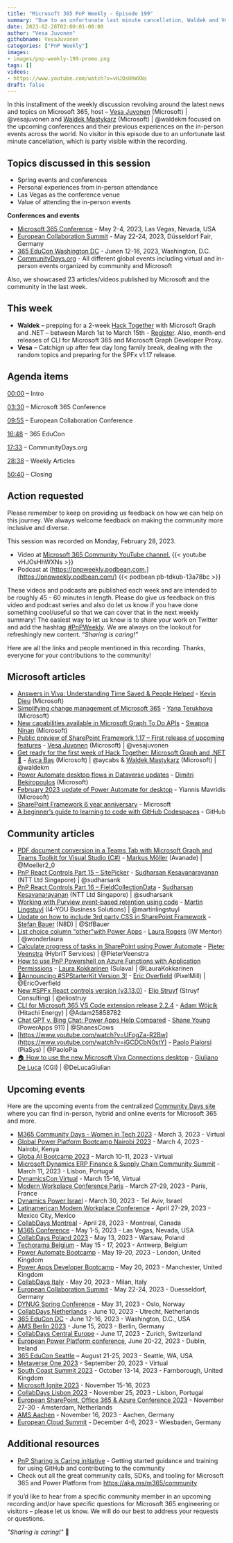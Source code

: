 ```yaml
---
title: "Microsoft 365 PnP Weekly - Episode 199"
summary: "Due to an unfortunate last minute cancellation, Waldek and Vesa ended up having a discussion on the spring events between each other. They also covered 23 articles from Microsoft and community."
date: 2023-02-28T02:00:01-00:00
author: "Vesa Juvonen"
githubname: VesaJuvonen
categories: ["PnP Weekly"]
images:
- images/pnp-weekly-199-promo.png
tags: []
videos:
- https://www.youtube.com/watch?v=vHJOsHhWXNs
draft: false
---
```

 
In this installment of the weekly discussion revolving around the latest news and topics on Microsoft 365, host – [Vesa Juvonen](http://twitter.com/vesajuvonen) (Microsoft) | @vesajuvonen and [Waldek Mastykarz](http://twitter.com/waldekm) (Microsoft) | @waldekm focused on the upcoming conferences and their previous experiences on the in-person events across the world. No visitor in this episode due to an unfortunate last minute cancellation, which is party visible within the recording.

## Topics discussed in this session

* Spring events and conferences
* Personal experiences from in-person attendance
* Las Vegas as the conference venue
* Value of attending the in-person events

**Conferences and events**

* [Microsoft 365 Conference](https://m365conf.com/) - May 2-4, 2023, Las Vegas, Nevada, USA
* [European Collaboration Summit](https://www.collabsummit.eu/) - May 22-24, 2023, Düsseldorf Fair, Germany
* [365 EduCon Washington DC](https://365educon.com/DC/) - Junen 12-16, 2023, Washington, D.C.
* [CommunityDays.org](https://www.communitydays.org/) - All different global events including virtual and in-person events organized by community and Microsoft

Also, we showcased 23 articles/videos published by Microsoft and the community in the last week.

## This week

* **Waldek** – prepping for a 2-week [Hack Together](https://aka.ms/hack-together) with Microsoft Graph and .NET – between March 1st to March 15th - [Register](https://forms.office.com/Pages/ResponsePage.aspx?id=v4j5cvGGr0GRqy180BHbR0ktYAUCTtVIvJkJdFsfkalUMlM0SVBXRjIyTEFJQVFYOUMzTDE2SEY1WS4u). Also, month-end releases of CLI for Microsoft 365 and Microsoft Graph Developer Proxy.
* **Vesa** – Catchign up after few day long family break, dealing with the random topics and preparing for the SPFx v1.17 release.

## Agenda items

[00:00](https://youtu.be/vHJOsHhWXNs?t=0) – Intro

[03:30](https://youtu.be/vHJOsHhWXNs?t=210) – Microsoft 365 Conference

[09:55](https://youtu.be/vHJOsHhWXNs?t=595) – European Collaboration Conference

[16:48](https://youtu.be/vHJOsHhWXNs?t=1008) – 365 EduCon

[17:33](https://youtu.be/vHJOsHhWXNs?t=1053) – CommunityDays.org

[28:38](https://youtu.be/vHJOsHhWXNs?t=1718) – Weekly Articles

[50:40](https://youtu.be/vHJOsHhWXNs?t=3040) – Closing

## Action requested

Please remember to keep on providing us feedback on how we can help on this journey. We always welcome feedback on making the community more inclusive and diverse.

This session was recorded on Monday, February 28, 2023.

*   Video at [Microsoft 365 Community YouTube channel.](https://aka.ms/m365pnp-videos)
    {{< youtube vHJOsHhWXNs >}}
*   Podcast at [https://pnpweekly.podbean.com.](https://pnpweekly.podbean.com/) 
    {{< podbean pb-tdkub-13a78bc >}}   

These videos and podcasts are published each week and are intended to be roughly 45 - 60 minutes in length.  Please do give us feedback on this video and podcast series and also do let us know if you have done something cool/useful so that we can cover that in the next weekly summary! The easiest way to let us know is to share your work on Twitter and add the hashtag [#PnPWeekly](https://twitter.com/search?q=%23pnpweekly). We are always on the lookout for refreshingly new content. “_Sharing is caring!”_ 

Here are all the links and people mentioned in this recording. Thanks, everyone for your contributions to the community!

## Microsoft articles

* [Answers in Viva: Understanding Time Saved & People Helped](https://techcommunity.microsoft.com/t5/microsoft-viva-blog/answers-in-viva-understanding-time-saved-amp-people-helped/ba-p/3744671) - [Kevin Dieu](https://www.linkedin.com/in/kevindieu/) (Microsoft)
* [Simplifying change management of Microsoft 365](https://techcommunity.microsoft.com/t5/microsoft-365-blog/simplifying-change-management-of-microsoft-365/ba-p/3738912) - [Yana Terukhova](https://www.linkedin.com/in/yana-terukhova-a252b354/) (Microsoft)
* [New capabilities available in Microsoft Graph To Do APIs](https://devblogs.microsoft.com/microsoft365dev/new-capabilities-available-in-microsoft-graph-to-do-apis/) - [Swapna Ninan](https://www.linkedin.com/in/swapna-elma-ninan/) (Microsoft)
* [Public preview of SharePoint Framework 1.17 – First release of upcoming features](https://devblogs.microsoft.com/microsoft365dev/public-preview-of-sharepoint-framework-1-17-first-release-of-upcoming-features/) - [Vesa Juvonen](https://twitter.com/vesajuvonen) (Microsoft) | @vesajuvonen
* [Get ready for the first week of Hack Together: Microsoft Graph and .NET 🦒](https://devblogs.microsoft.com/microsoft365dev/get-ready-for-the-first-week-of-hack-together-microsoft-graph-and-net/) - [Ayça Baş](https://twitter.com/aycabs) (Microsoft) | @aycabs & [Waldek Mastykarz](https://twitter.com/waldekm) (Microsoft) | @waldekm
* [Power Automate desktop flows in Dataverse updates](https://powerautomate.microsoft.com/blog/power-automate-desktop-flows-in-dataverse-updates/) - [Dimitri Bekiropoulos](https://www.linkedin.com/in/dimitri-b/) (Microsoft)
* [February 2023 update of Power Automate for desktop](https://powerautomate.microsoft.com/blog/february-2023-update-of-power-automate-for-desktop/) - Yiannis Mavridis (Microsoft)
* [SharePoint Framework 6 year anniversary](https://twitter.com/SharePoint/status/1628683841098358786) - Microsoft
* [A beginner’s guide to learning to code with GitHub Codespaces](https://github.blog/2023-02-22-a-beginners-guide-to-learning-to-code-with-github-codespaces/) - GitHub

## Community articles

* [PDF document conversion in a Teams Tab with Microsoft Graph and Teams Toolkit for Visual Studio (C#)](https://mmsharepoint.wordpress.com/2023/02/26/pdf-document-conversion-in-a-teams-tab-with-microsoft-graph-and-teams-toolkit-for-visual-studio-c/) - [Markus Möller](https://twitter.com/Moeller2_0) (Avanade) | @Moeller2_0
* [PnP React Controls Part 15 – SitePicker](https://spknowledge.com/2023/02/23/pnp-react-controls-part-15-sitepicker/) - [Sudharsan Kesavanarayanan](https://www.linkedin.com/in/sudharsan-kesavanarayanan-75b2bbb/) (NTT Ltd Singapore) | @sudharsank
* [PnP React Controls Part 16 – FieldCollectionData](https://spknowledge.com/2023/02/24/pnp-react-controls-part-16-fieldcollectiondata/) - [Sudharsan Kesavanarayanan](https://www.linkedin.com/in/sudharsan-kesavanarayanan-75b2bbb/) (NTT Ltd Singapore) | @sudharsank
* [Working with Purview event-based retention using code](https://www.blimped.nl/working-with-purview-event-based-retention-using-code/) - [Martin Lingstuyl](https://twitter.com/martinlingstuyl) (I4-YOU Business Solutions) | @martinlingstuyl
* [Update on how to include 3rd party CSS in SharePoint Framework](https://n8d.at/update-on-how-to-include-3rd-party-css-in-sharepoint-framework) - [Stefan Bauer](https://twitter.com/StfBauer) (N8D) | @StfBauer
* [List choice column "other"with Power Apps](https://wonderlaura.com/2023/02/23/list-choice-column-other-with-power-apps/) - [Laura Rogers](https://twitter.com/WonderLaura) (IW Mentor) | @wonderlaura
* [Calculate progress of tasks in SharePoint using Power Automate](https://sharepains.com/2023/02/22/calculate-progress-tasks-power-automate/) - [Pieter Veenstra](https://twitter.com/PieterVeenstra) (HybrIT Services) | @PieterVeenstra
* [How to use PnP Powershell on Azure Functions with Application Permissions](https://laurakokkarinen.com/how-to-use-pnp-powershell-on-azure-functions-with-application-permissions/) - [Laura Kokkarinen](https://twitter.com/LauraKokkarinen) (Sulava) | @LauraKokkarinen
* [🎉Announcing #SPStarterKit Version 3!](https://twitter.com/EricOverfield/status/1628537772914151425) - [Eric Overfield](https://twitter.com/EricOverfield) (PixelMill) | @EricOverfield
* [New #SPFx React controls version (v3.13.0)](https://twitter.com/eliostruyf/status/1629147916748062721) - [Elio Struyf](https://twitter.com/eliostruyf) (Struyf Consulting) | @eliostruy
* [CLI for Microsoft 365 VS Code extension release 2.2.4](https://pnp.github.io/blog/microsoft-365-pnp-weekly/episode-170/) - [Adam Wójcik](https://twitter.com/Adam25858782) (Hitachi Energy) | @Adam25858782
* [Chat GPT v. Bing Chat: Power Apps Help Compared](https://www.youtube.com/watch?v=UFogZa-R2Bw) - [Shane Young](https://twitter.com/ShanesCows) (PowerApps 911) | @ShanesCows
* [https://www.youtube.com/watch?v=UFogZa-R2Bw](https://www.youtube.com/watch?v=iGCDCbN0stY) - [Paolo Pialorsi](https://twitter.com/PaoloPia) (PiaSys) | @PaoloPia
* [🏠 How to use the new Microsoft Viva Connections desktop](https://www.youtube.com/watch?v=QIP7-tqGpI4) - [Giuliano De Luca](https://twitter.com/DeLucaGiulian) (CGI) | @DeLucaGiulian

## Upcoming events

Here are the upcoming events from the centralized [Community Days site](https://communitydays.org/events?when=upcoming) where you can find in-person, hybrid and online events for Microsoft 365 and more.

* [M365 Community Days - Women in Tech 2023](https://www.communitydays.org/event/2023-03-03/m365-community-days-women-in-tech-2023) - March 3, 2023 - Virtual
* [Global Power Platform Bootcamp Nairobi 2023](https://www.communitydays.org/event/2023-03-04/global-power-platform-bootcamp-nairobi-2023#home) - March 4, 2023 - Nairobi, Kenya
* [Globa AI Bootcamp 2023](https://www.communitydays.org/event/2023-03-10/global-ai-bootcamp-2023) - March 10-11, 2023 - Virtual
* [Microsoft Dynamics ERP Finance & Supply Chain Community Summit](https://www.communitydays.org/event/2023-03-11/dynamics-365-finance-and-supply-chain-summit) - March 11, 2023 - Lisbon, Portugal
* [DynamicsCon Virtual](https://www.communitydays.org/event/2023-03-15/dynamicscon-virtual) - March 15-16, Virtual
* [Modern Workplace Conference Paris](https://modern-workplace.pro/) - March 27-29, 2023 - Paris, France
* [Dynamics Power Israel](https://www.communitydays.org/event/2023-03-30/dynamics-power-israel) - March 30, 2023 - Tel Aviv, Israel
* [Latinamerican Modern Workplace Conference](https://www.communitydays.org/event/2023-04-27/get-cslatam-conference-2023) - April 27-29, 2023 - Mexico City, Mexico
* [CollabDays Montreal](https://www.collabdays.org/2023-montreal/) - April 28, 2023 - Montreal, Canada
* [M365 Conference](https://m365conf.com/#!/) - May 1-5, 2023 - Las Vegas, Nevada, USA
* [CollabDays Poland 2023](https://www.communitydays.org/event/2023-05-13/collabdays-poland-2023) - May 13, 2023 - Warsaw, Poland
* [Techorama Belgium](https://www.techorama.be/) - May 15 - 17, 2023 - Antwerp, Belgium
* [Power Automate Bootcamp](https://www.communitydays.org/event/2023-05-19/power-automate-bootcamp-2023) - May 19-20, 2023 - London, United Kingdom
* [Power Apps Developer Bootcamp](https://www.communitydays.org/event/2023-05-20/power-apps-developer-bootcamp) - May 20, 2023 - Manchester, United Kingdom
* [CollabDays Italy](https://www.collabdays.org/2023-italy/) - May 20, 2023 - Milan, Italy
* [European Collaboration Summit](https://www.collabsummit.eu/) - May 22-24, 2023 - Duesseldorf, Germany
* [DYNUG Spring Conference](https://www.communitydays.org/event/2023-05-31/dynug-spring-conference) - May 31, 2023 - Oslo, Norway
* [CollabDays Netherlands](https://www.communitydays.org/event/2023-06-10/collabdays-netherlands-2023) - June 10, 2023 - Utrecht, Netherlands
* [365 EduCon DC](https://365educon.com/DC/) - June 12-16, 2023 - Washington, D.C., USA
* [AMS Berlin 2023](https://www.communitydays.org/event/2023-06-15/amsberlin-2023) - June 15, 2023 - Berlin, Germany
* [CollabDays Central Europe](https://www.collabdays.org/2023-ce/) - June 17, 2023 - Zurich, Switzerland
* [European Power Platform conference](https://www.sharepointeurope.com/european-power-platform-conference/), June 20-22, 2023 - Dublin, Ireland
* [365 EduCon Seattle](https://365educon.com/Seattle/) – August 21-25, 2023 - Seattle, WA, USA
* [Metaverse One 2023](https://www.communitydays.org/event/2023-09-20/metaverse-one-2023) - September 20, 2023 - Virtual
* [South Coast Summit 2023](https://www.southcoastsummit.com/) - October 13-14, 2023 - Farnborough, United Kingdom
* [Microsoft Ignite 2023](https://ignite.microsoft.com/) - November 15-16, 2023
* [CollabDays Lisbon 2023](https://www.collabdays.org/2023-lisbon/) - November 25, 2023 - Lisbon, Portugal
* [European SharePoint, Office 365 & Azure Conference 2023](https://www.sharepointeurope.com/) - November 27-30 - Amsterdam, Netherlands
* [AMS Aachen](https://www.communitydays.org/event/2023-11-16/ams-aachen) - November 16, 2023 - Aachen, Germany
* [European Cloud Summit](https://www.cloudsummit.eu/) - December 4-6, 2023 - Wiesbaden, Germany

## Additional resources

* [PnP Sharing is Caring initiative](https://aka.ms/sharing-is-caring) - Getting started guidance and training for using GitHub and contributing to the community
* Check out all the great community calls, SDKs, and tooling for Microsoft 365 and Power Platform from <https://aka.ms/m365/community>

If you’d like to hear from a specific community member in an upcoming recording and/or have specific questions for Microsoft 365 engineering or visitors – please let us know. We will do our best to address your requests or questions.

_"Sharing is caring!"_ 🧡

